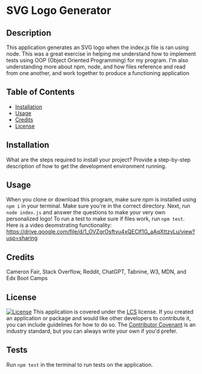 # SVG Logo Generator

## Description

This application generates an SVG logo when the index.js file is ran using node. This was a great exercise in helping me understand how to implement tests using OOP (Object Oriented Programming) for my program. I'm also understanding more about npm, node, and how files reference and read from one another, and work together to produce a functioning application

## Table of Contents

- [Installation](#installation)
- [Usage](#usage)
- [Credits](#credits)
- [License](#license)

## Installation

What are the steps required to install your project? Provide a step-by-step description of how to get the development environment running.

## Usage

When you clone or download this program, make sure npm is installed using ``npm i`` in your terminal. Make sure you're in the correct directory. Next, run ``node index.js`` and answer the questions to make your very own personalized logo! To run a test to make sure if files work, run ``npm test``.
Here is a video deomstrating functionality: https://drive.google.com/file/d/1_OVZgrOsftvu4xQEClf1G_aAqXttzyLu/view?usp=sharing

## Credits

Cameron Fair, Stack Overflow, Reddit, ChatGPT, Tabnine, W3, MDN, and Edx Boot Camps

## License

[![License](https://img.shields.io/badge/License-LCS-brightgreen.svg)](https://opensource.org/licenses/LCS)
This application is covered under the [LCS](https://opensource.org/licenses/LCS) license.
If you created an application or package and would like other developers to contribute it, you can include guidelines for how to do so. The [Contributor Covenant](https://www.contributor-covenant.org/) is an industry standard, but you can always write your own if you'd prefer.

## Tests

Run ``npm test`` in the terminal to run tests on the application.
